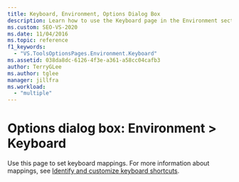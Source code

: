 ```yaml
---
title: Keyboard, Environment, Options Dialog Box
description: Learn how to use the Keyboard page in the Environment section to set keyboard mappings.
ms.custom: SEO-VS-2020
ms.date: 11/04/2016
ms.topic: reference
f1_keywords:
  - "VS.ToolsOptionsPages.Environment.Keyboard"
ms.assetid: 038da8dc-6126-4f3e-a361-a58cc04cafb3
author: TerryGLee
ms.author: tglee
manager: jillfra
ms.workload:
  - "multiple"
---
```

# Options dialog box: Environment \> Keyboard

Use this page to set keyboard mappings. For more information about mappings, see [Identify and customize keyboard shortcuts](../../ide/identifying-and-customizing-keyboard-shortcuts-in-visual-studio.md).
